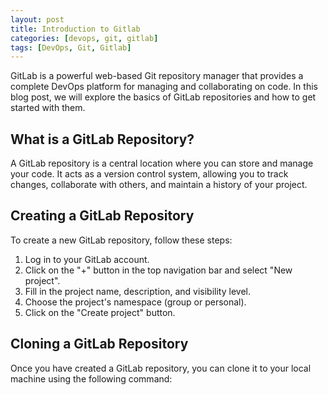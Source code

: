 ```yaml
---
layout: post
title: Introduction to Gitlab
categories: [devops, git, gitlab]
tags: [DevOps, Git, Gitlab]
---
```


GitLab is a powerful web-based Git repository manager that provides a complete DevOps platform for managing and collaborating on code. In this blog post, we will explore the basics of GitLab repositories and how to get started with them.

## What is a GitLab Repository?

A GitLab repository is a central location where you can store and manage your code. It acts as a version control system, allowing you to track changes, collaborate with others, and maintain a history of your project.

## Creating a GitLab Repository

To create a new GitLab repository, follow these steps:

1. Log in to your GitLab account.
2. Click on the "+" button in the top navigation bar and select "New project".
3. Fill in the project name, description, and visibility level.
4. Choose the project's namespace (group or personal).
5. Click on the "Create project" button.

## Cloning a GitLab Repository

Once you have created a GitLab repository, you can clone it to your local machine using the following command:
